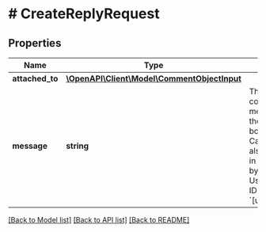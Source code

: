 # # CreateReplyRequest

## Properties

Name | Type | Description | Notes
------------ | ------------- | ------------- | -------------
**attached_to** | [**\OpenAPI\Client\Model\CommentObjectInput**](CommentObjectInput.md) |  |
**message** | **string** | The reply comment message. This is the reply comment body shown in the Canva UI.  You can also mention users in your message by specifying their User ID and Team ID using the format &#x60;[user_id:team_id]&#x60;. |

[[Back to Model list]](../../README.md#models) [[Back to API list]](../../README.md#endpoints) [[Back to README]](../../README.md)
